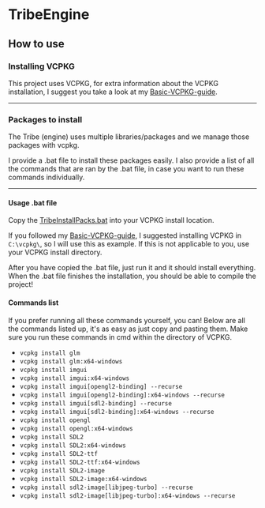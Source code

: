 # TribeEngine

## How to use
### Installing VCPKG
This project uses VCPKG, for extra information about the VCPKG installation, I suggest you take a look at my [Basic-VCPKG-guide](https://github.com/Tboske/Basic-VCPKG-guide/blob/main/README.md).

---

### Packages to install 
The Tribe (engine) uses multiple libraries/packages and we manage those packages with vcpkg. 

I provide a .bat file to install these packages easily. I also provide a list of all the commands that are ran by the .bat file, in case you want to run these commands individually.

---

#### Usage .bat file
Copy the [TribeInstallPacks.bat](https://github.com/Tboske/TribeEngine/blob/master/TribeInstallPacks.bat) into your VCPKG install location. 

If you followed my [Basic-VCPKG-guide](https://github.com/Tboske/Basic-VCPKG-guide/blob/main/README.md), I suggested installing VCPKG in `C:\vcpkg\`, so I will use this as example. If this is not applicable to you, use your VCPKG install directory.

After you have copied the .bat file, just run it and it should install everything. When the .bat file finishes the installation, you should be able to compile the project!

#### Commands list
If you prefer running all these commands yourself, you can! Below are all the commands listed up, it's as easy as just copy and pasting them. Make sure you run these commands in cmd within the directory of VCPKG.

- `vcpkg install glm`
- `vcpkg install glm:x64-windows`
- `vcpkg install imgui`
- `vcpkg install imgui:x64-windows`
- `vcpkg install imgui[opengl2-binding] --recurse`
- `vcpkg install imgui[opengl2-binding]:x64-windows --recurse`
- `vcpkg install imgui[sdl2-binding] --recurse`
- `vcpkg install imgui[sdl2-binding]:x64-windows --recurse`
- `vcpkg install opengl`
- `vcpkg install opengl:x64-windows`
- `vcpkg install SDL2`
- `vcpkg install SDL2:x64-windows`
- `vcpkg install SDL2-ttf`
- `vcpkg install SDL2-ttf:x64-windows`
- `vcpkg install SDL2-image`
- `vcpkg install SDL2-image:x64-windows`
- `vcpkg install sdl2-image[libjpeg-turbo] --recurse`
- `vcpkg install sdl2-image[libjpeg-turbo]:x64-windows --recurse`


